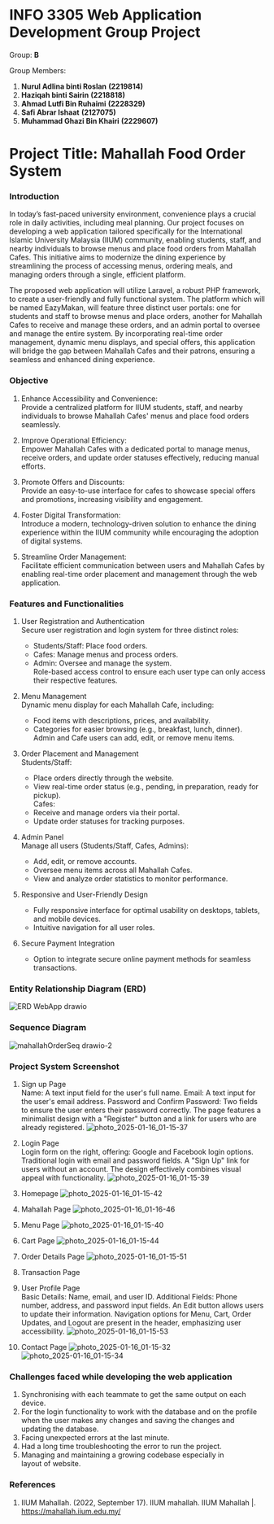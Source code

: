 # INFO 3305 Web Application Development Group Project 

Group: __B__
 
Group Members: 
1. __Nurul Adlina binti Roslan__  __(2219814)__
2. __Haziqah binti Sairin__ __(2218818)__
3. __Ahmad Lutfi Bin Ruhaimi__  __(2228329)__
4. __Safi Abrar Ishaat__  __(2127075)__
5. __Muhammad Ghazi Bin Khairi__  __(2229607)__

# Project Title: __Mahallah Food Order System__

### Introduction
In today’s fast-paced university environment, convenience plays a crucial role in daily activities, including meal planning. Our project focuses on developing a web application tailored specifically for the International Islamic University Malaysia (IIUM) community, enabling students, staff, and nearby individuals to browse menus and place food orders from Mahallah Cafes. This initiative aims to modernize the dining experience by streamlining the process of accessing menus, ordering meals, and managing orders through a single, efficient platform.

The proposed web application will utilize Laravel, a robust PHP framework, to create a user-friendly and fully functional system. The platform which will be named EazyMakan, will feature three distinct user portals: one for students and staff to browse menus and place orders, another for Mahallah Cafes to receive and manage these orders, and an admin portal to oversee and manage the entire system. By incorporating real-time order management, dynamic menu displays, and special offers, this application will bridge the gap between Mahallah Cafes and their patrons, ensuring a seamless and enhanced dining experience.

### Objective
1. Enhance Accessibility and Convenience:<br />
   Provide a centralized platform for IIUM students, staff, and nearby individuals to browse Mahallah Cafes' menus and place food orders seamlessly.

2. Improve Operational Efficiency:<br />
   Empower Mahallah Cafes with a dedicated portal to manage menus, receive orders, and update order statuses effectively, reducing manual efforts.

3. Promote Offers and Discounts:<br />
   Provide an easy-to-use interface for cafes to showcase special offers and promotions, increasing visibility and engagement.

4. Foster Digital Transformation:<br />
   Introduce a modern, technology-driven solution to enhance the dining experience within the IIUM community while encouraging the adoption of digital systems.

5. Streamline Order Management:<br />
   Facilitate efficient communication between users and Mahallah Cafes by enabling real-time order placement and management through the web application.

### Features and Functionalities
1. User Registration and Authentication<br />
   Secure user registration and login system for three distinct roles:
      - Students/Staff: Place food orders.
      - Cafes: Manage menus and process orders.
      - Admin: Oversee and manage the system.<br />
   Role-based access control to ensure each user type can only access their respective features.

2. Menu Management<br />
   Dynamic menu display for each Mahallah Cafe, including:
      - Food items with descriptions, prices, and availability.
      - Categories for easier browsing (e.g., breakfast, lunch, dinner).<br />
   Admin and Cafe users can add, edit, or remove menu items.

3. Order Placement and Management<br />
   Students/Staff:
      - Place orders directly through the website.
      - View real-time order status (e.g., pending, in preparation, ready for pickup).<br />
   Cafes:
      - Receive and manage orders via their portal.
      - Update order statuses for tracking purposes.

4. Admin Panel<br />
   Manage all users (Students/Staff, Cafes, Admins):
      - Add, edit, or remove accounts.<br />
      - Oversee menu items across all Mahallah Cafes.<br />
      - View and analyze order statistics to monitor performance.

5. Responsive and User-Friendly Design
   - Fully responsive interface for optimal usability on desktops, tablets, and mobile devices.
   - Intuitive navigation for all user roles.

6. Secure Payment Integration
   - Option to integrate secure online payment methods for seamless transactions.

### Entity Relationship Diagram (ERD)
![ERD WebApp drawio](https://github.com/user-attachments/assets/24a3c4ca-dcf4-4b7b-b5ee-c99bb33ca60a)

### Sequence Diagram
![mahallahOrderSeq drawio-2](https://github.com/user-attachments/assets/1a0c5f88-1c53-4744-9c58-81461c1c21e9)

### Project System Screenshot
1. Sign up Page<br />
Name: A text input field for the user's full name.
Email: A text input for the user's email address.
Password and Confirm Password: Two fields to ensure the user enters their password correctly. The page features a minimalist design with a "Register" button and a link for users who are already registered.
![photo_2025-01-16_01-15-37](https://github.com/user-attachments/assets/56870d42-32e5-4d98-8d8f-1a42e06c19ed)

3. Login Page<br />
Login form on the right, offering:
Google and Facebook login options.
Traditional login with email and password fields.
A "Sign Up" link for users without an account. The design effectively combines visual appeal with functionality.
![photo_2025-01-16_01-15-39](https://github.com/user-attachments/assets/87a630e3-02b0-44b4-805c-2799681f3d37)

4. Homepage
![photo_2025-01-16_01-15-42](https://github.com/user-attachments/assets/905ce3c6-2583-4dd4-9582-0e1682fc18d7)

5. Mahallah Page
![photo_2025-01-16_01-16-46](https://github.com/user-attachments/assets/146a5fd1-b932-4e45-92b1-efac64aaf590)

6. Menu Page
![photo_2025-01-16_01-15-40](https://github.com/user-attachments/assets/87f2787b-7f5a-4744-9d68-46d4374760a3)

7. Cart Page
![photo_2025-01-16_01-15-44](https://github.com/user-attachments/assets/134d1866-f24e-4a2d-a998-210ff3690565)

8. Order Details Page
![photo_2025-01-16_01-15-51](https://github.com/user-attachments/assets/be4fb804-73c4-49dc-b502-61b2d6ad6f98)

9. Transaction Page

10. User Profile Page<br />
Basic Details: Name, email, and user ID.
Additional Fields: Phone number, address, and password input fields.
An Edit button allows users to update their information. Navigation options for Menu, Cart, Order Updates, and Logout are present in the header, emphasizing user accessibility.
![photo_2025-01-16_01-15-53](https://github.com/user-attachments/assets/044cfa5f-dfdb-4362-8c53-f652b7d74cfa)

12. Contact Page
![photo_2025-01-16_01-15-32](https://github.com/user-attachments/assets/de2e44d0-01c7-4289-a4e2-031b8a74b1ba)
![photo_2025-01-16_01-15-34](https://github.com/user-attachments/assets/c41f55a8-7160-4daf-8186-8531c4924dae)







### Challenges faced while developing the web application

1. Synchronising with each teammate to get the same output on each device.
2. For the login functionality to work with the database and on the profile when the user makes any changes and saving the changes and updating the database.
3. ⁠Facing unexpected errors at the last minute.
4. Had a long time troubleshooting the error to run the project.
5. ⁠Managing and maintaining a growing codebase especially in layout of website.



### References
1. IIUM Mahallah. (2022, September 17). IIUM mahallah. IIUM Mahallah |. https://mahallah.iium.edu.my/
